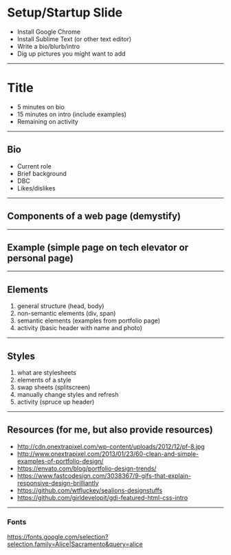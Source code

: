 # Setup/Startup Slide
* Install Google Chrome
* Install Sublime Text (or other text editor)
* Write a bio/blurb/intro
* Dig up pictures you might want to add

---
# Title
* 5 minutes on bio
* 15 minutes on intro (include examples)
* Remaining on activity

---
## Bio
* Current role
* Brief background
* DBC
* Likes/dislikes


---
## Components of a web page (demystify)

---
## Example (simple page on tech elevator or personal page)

---
## Elements
1. general structure (head, body)
2. non-semantic elements (div, span)
4. semantic elements (examples from portfolio page)
5. activity (basic header with name and photo)

---
## Styles
1. what are stylesheets
2. elements of a style
3. swap sheets (splitscreen)
4. manually change styles and refresh
5. activity (spruce up header)

---
## Resources (for me, but also provide resources)
* http://cdn.onextrapixel.com/wp-content/uploads/2012/12/pf-8.jpg
* http://www.onextrapixel.com/2013/01/23/60-clean-and-simple-examples-of-portfolio-design/
* https://envato.com/blog/portfolio-design-trends/
* https://www.fastcodesign.com/3038367/9-gifs-that-explain-responsive-design-brilliantly
* https://github.com/wtfluckey/sealions-designstuffs
* https://github.com/girldevelopit/gdi-featured-html-css-intro

---
### Fonts
https://fonts.google.com/selection?selection.family=Alice|Sacramento&query=alice
